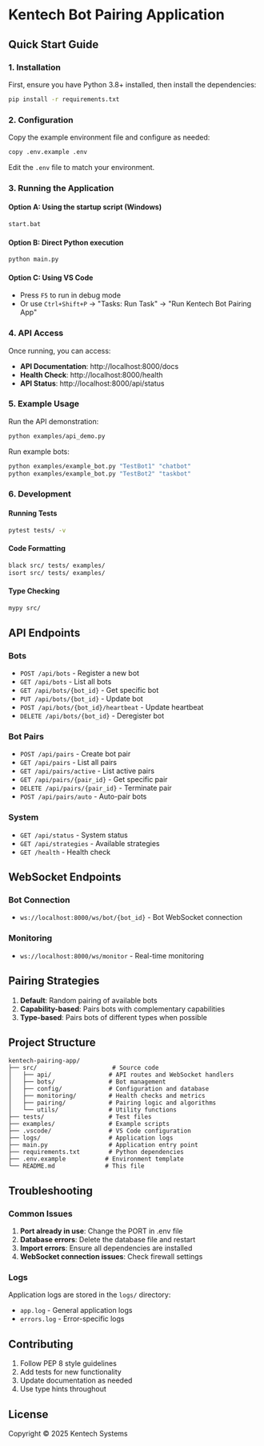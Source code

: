 # Kentech Bot Pairing Application

## Quick Start Guide

### 1. Installation

First, ensure you have Python 3.8+ installed, then install the dependencies:

```bash
pip install -r requirements.txt
```

### 2. Configuration

Copy the example environment file and configure as needed:

```bash
copy .env.example .env
```

Edit the `.env` file to match your environment.

### 3. Running the Application

#### Option A: Using the startup script (Windows)
```bash
start.bat
```

#### Option B: Direct Python execution
```bash
python main.py
```

#### Option C: Using VS Code
- Press `F5` to run in debug mode
- Or use `Ctrl+Shift+P` → "Tasks: Run Task" → "Run Kentech Bot Pairing App"

### 4. API Access

Once running, you can access:

- **API Documentation**: http://localhost:8000/docs
- **Health Check**: http://localhost:8000/health
- **API Status**: http://localhost:8000/api/status

### 5. Example Usage

Run the API demonstration:
```bash
python examples/api_demo.py
```

Run example bots:
```bash
python examples/example_bot.py "TestBot1" "chatbot"
python examples/example_bot.py "TestBot2" "taskbot"
```

### 6. Development

#### Running Tests
```bash
pytest tests/ -v
```

#### Code Formatting
```bash
black src/ tests/ examples/
isort src/ tests/ examples/
```

#### Type Checking
```bash
mypy src/
```

## API Endpoints

### Bots
- `POST /api/bots` - Register a new bot
- `GET /api/bots` - List all bots
- `GET /api/bots/{bot_id}` - Get specific bot
- `PUT /api/bots/{bot_id}` - Update bot
- `POST /api/bots/{bot_id}/heartbeat` - Update heartbeat
- `DELETE /api/bots/{bot_id}` - Deregister bot

### Bot Pairs
- `POST /api/pairs` - Create bot pair
- `GET /api/pairs` - List all pairs
- `GET /api/pairs/active` - List active pairs
- `GET /api/pairs/{pair_id}` - Get specific pair
- `DELETE /api/pairs/{pair_id}` - Terminate pair
- `POST /api/pairs/auto` - Auto-pair bots

### System
- `GET /api/status` - System status
- `GET /api/strategies` - Available strategies
- `GET /health` - Health check

## WebSocket Endpoints

### Bot Connection
- `ws://localhost:8000/ws/bot/{bot_id}` - Bot WebSocket connection

### Monitoring
- `ws://localhost:8000/ws/monitor` - Real-time monitoring

## Pairing Strategies

1. **Default**: Random pairing of available bots
2. **Capability-based**: Pairs bots with complementary capabilities
3. **Type-based**: Pairs bots of different types when possible

## Project Structure

```
kentech-pairing-app/
├── src/                     # Source code
│   ├── api/                # API routes and WebSocket handlers
│   ├── bots/               # Bot management
│   ├── config/             # Configuration and database
│   ├── monitoring/         # Health checks and metrics
│   ├── pairing/            # Pairing logic and algorithms
│   └── utils/              # Utility functions
├── tests/                  # Test files
├── examples/               # Example scripts
├── .vscode/                # VS Code configuration
├── logs/                   # Application logs
├── main.py                 # Application entry point
├── requirements.txt        # Python dependencies
├── .env.example           # Environment template
└── README.md              # This file
```

## Troubleshooting

### Common Issues

1. **Port already in use**: Change the PORT in .env file
2. **Database errors**: Delete the database file and restart
3. **Import errors**: Ensure all dependencies are installed
4. **WebSocket connection issues**: Check firewall settings

### Logs

Application logs are stored in the `logs/` directory:
- `app.log` - General application logs
- `errors.log` - Error-specific logs

## Contributing

1. Follow PEP 8 style guidelines
2. Add tests for new functionality
3. Update documentation as needed
4. Use type hints throughout

## License

Copyright © 2025 Kentech Systems
